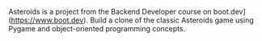 Asteroids is a project from the Backend Developer course on boot.dev](https://www.boot.dev).
Build a clone of the classic Asteroids game using Pygame and object-oriented programming concepts.
